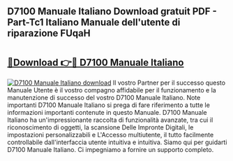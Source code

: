 ## D7100 Manuale Italiano Download gratuit PDF - Part-Tc1 Italiano Manuale dell'utente di riparazione FUqaH

# <h2><a href="http://dfdi9gi.blite.top/?on=D7100+Manuale+Italiano">🔗Download 👉🔴 D7100 Manuale Italiano</a></h2>

[![D7100 Manuale Italiano download](https://i.imgur.com/lujVjoI.png)](http://dfdi9gi.blite.top/?on=D7100+Manuale+Italiano)
Il vostro Partner per il successo questo Manuale Utente è il vostro compagno affidabile per il funzionamento e la manutenzione di successo del vostro D7100 Manuale Italiano. Note importanti D7100 Manuale Italiano si prega di fare riferimento a tutte le informazioni importanti contenute in questo Manuale. D7100 Manuale Italiano ha un'impressionante raccolta di funzionalità avanzate, tra cui il riconoscimento di oggetti, la scansione Delle Impronte Digitali, le impostazioni personalizzabili e L'Accesso multiutente, il tutto facilmente controllabile dall'interfaccia utente intuitiva e intuitiva. Siamo qui per guidarti D7100 Manuale Italiano. Ci impegniamo a fornire un supporto completo.
